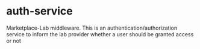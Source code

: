 # auth-service
Marketplace-Lab middleware. This is an authentication/authorization service to inform the lab provider whether a user should be granted access or not
